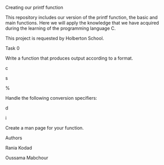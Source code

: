 
Creating our printf function

This repository includes our version of the printf function, the basic and main functions. Here we will apply the knowledge that we have acquired during the learning of the programming language C.

This project is requested by Holberton School.

Task 0 

Write a function that produces output according to a format.

c

s

%

Handle the following conversion specifiers:

d

i

Create a man page for your function.

Authors

Rania Kodad

Oussama Mabchour
